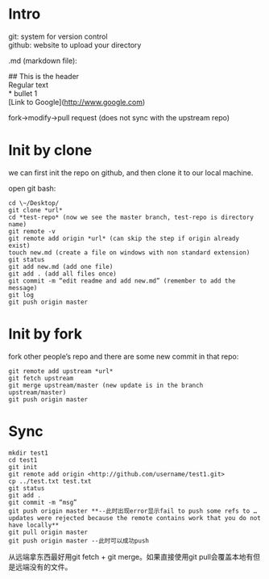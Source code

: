 # Intro
git: system for version control  
github: website to upload your directory

.md (markdown file):

\#\# This is the header  
Regular text  
\* bullet 1  
\[Link to Google\](http://www.google.com)  

fork-&gt;modify-&gt;pull request (does not sync with the upstream repo)

# Init by clone
we can first init the repo on github, and then clone it to our local
machine.

open git bash:  
```shell
cd \~/Desktop/
git clone *url*
cd *test-repo* (now we see the master branch, test-repo is directory
name)
git remote -v
git remote add origin *url* (can skip the step if origin already exist)
touch new.md (create a file on windows with non standard extension)
git status
git add new.md (add one file)
git add . (add all files once)
git commit -m “edit readme and add new.md” (remember to add the message)
git log
git push origin master
```

# Init by fork
fork other people’s repo and there are some new commit in that repo:  
```shell
git remote add upstream *url*
git fetch upstream
git merge upstream/master (new update is in the branch upstream/master)
git push origin master
```

# Sync
```
mkdir test1
cd test1
git init
git remote add origin <http://github.com/username/test1.git>
cp ../test.txt test.txt
git status
git add .
git commit -m “msg”
git push origin master **--此时出现error显示fail to push some refs to …
updates were rejected because the remote contains work that you do not
have locally**
git pull origin master
git push origin master --此时可以成功push
```
从远端拿东西最好用git fetch + git merge。如果直接使用git pull会覆盖本地有但是远端没有的文件。
